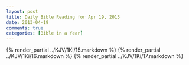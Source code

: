 ```yaml
---
layout: post
title: Daily Bible Reading for Apr 19, 2013
date: 2013-04-19
comments: true
categories: [Bible in a Year]
---
```

{% render_partial ../KJV/1Ki/15.markdown %}
{% render_partial ../KJV/1Ki/16.markdown %}
{% render_partial ../KJV/1Ki/17.markdown %}
